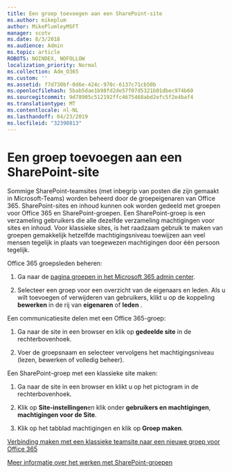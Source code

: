 ```yaml
---
title: Een groep toevoegen aan een SharePoint-site
ms.author: mikeplum
author: MikePlumleyMSFT
manager: scotv
ms.date: 8/3/2018
ms.audience: Admin
ms.topic: article
ROBOTS: NOINDEX, NOFOLLOW
localization_priority: Normal
ms.collection: Adm_O365
ms.custom: ''
ms.assetid: f7d730bf-0d6e-424c-970c-6137c71cb50b
ms.openlocfilehash: 5bab5dae1b98fd2de57f07d5321b01dbec974b60
ms.sourcegitcommit: 9d78905c512192ffc4675468abd2efc5f2e4baf4
ms.translationtype: MT
ms.contentlocale: nl-NL
ms.lasthandoff: 04/23/2019
ms.locfileid: "32398813"
---
```

# <a name="add-a-group-to-a-sharepoint-site"></a>Een groep toevoegen aan een SharePoint-site

Sommige SharePoint-teamsites (met inbegrip van posten die zijn gemaakt in Microsoft-Teams) worden beheerd door de groepeigenaren van Office 365. SharePoint-sites en inhoud kunnen ook worden gedeeld met groepen voor Office 365 en SharePoint-groepen. Een SharePoint-groep is een verzameling gebruikers die alle dezelfde verzameling machtigingen voor sites en inhoud. Voor klassieke sites, is het raadzaam gebruik te maken van groepen gemakkelijk hetzelfde machtigingsniveau toewijzen aan veel mensen tegelijk in plaats van toegewezen machtigingen door één persoon tegelijk.
  
Office 365 groepsleden beheren:
  
1. Ga naar de [pagina groepen in het Microsoft 365 admin center](https://portal.office.com/adminportal/home#/groups).
    
2. Selecteer een groep voor een overzicht van de eigenaars en leden. Als u wilt toevoegen of verwijderen van gebruikers, klikt u op de koppeling **bewerken** in de rij van **eigenaren** of **leden** . 
    
Een communicatiesite delen met een Office 365-groep:
  
1. Ga naar de site in een browser en klik op **gedeelde site** in de rechterbovenhoek. 
    
2. Voer de groepsnaam en selecteer vervolgens het machtigingsniveau (lezen, bewerken of volledig beheer).
    
Een SharePoint-groep met een klassieke site maken:
  
1. Ga naar de site in een browser en klikt u op het pictogram in de rechterbovenhoek.
    
2. Klik op **Site-instellingen**en klik onder **gebruikers en machtigingen**, **machtigingen voor de Site**.
    
3. Klik op het tabblad machtigingen en klik op **Groep maken**.
    
[Verbinding maken met een klassieke teamsite naar een nieuwe groep voor Office 365](https://go.microsoft.com/fwlink/?linkid=2008654)
  
[Meer informatie over het werken met SharePoint-groepen](https://go.microsoft.com/fwlink/?linkid=874658)
  

